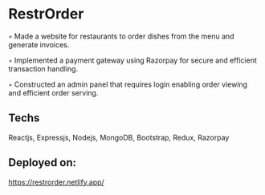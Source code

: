 # RestrOrder
◦ Made a website for restaurants to order dishes from the menu and generate invoices.

◦ Implemented a payment gateway using Razorpay for secure and efficient transaction handling.

◦ Constructed an admin panel that requires login enabling order viewing and efficient order serving.

## Techs
Reactjs, Expressjs, Nodejs, MongoDB, Bootstrap, Redux, Razorpay

## Deployed on:
https://restrorder.netlify.app/
